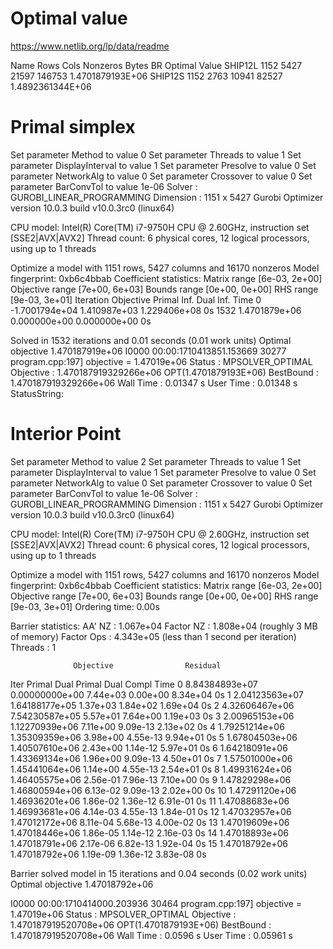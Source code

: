 # Optimal value
https://www.netlib.org/lp/data/readme

Name       Rows   Cols   Nonzeros    Bytes  BR      Optimal Value
SHIP12L    1152   5427    21597     146753        1.4701879193E+06
SHIP12S    1152   2763    10941      82527        1.4892361344E+06

# Primal simplex
Set parameter Method to value 0
Set parameter Threads to value 1
Set parameter DisplayInterval to value 1
Set parameter Presolve to value 0
Set parameter NetworkAlg to value 0
Set parameter Crossover to value 0
Set parameter BarConvTol to value 1e-06
Solver      : GUROBI_LINEAR_PROGRAMMING
Dimension   : 1151 x 5427
Gurobi Optimizer version 10.0.3 build v10.0.3rc0 (linux64)

CPU model: Intel(R) Core(TM) i7-9750H CPU @ 2.60GHz, instruction set [SSE2|AVX|AVX2]
Thread count: 6 physical cores, 12 logical processors, using up to 1 threads

Optimize a model with 1151 rows, 5427 columns and 16170 nonzeros
Model fingerprint: 0xb6c4bbab
Coefficient statistics:
  Matrix range     [6e-03, 2e+00]
  Objective range  [7e+00, 6e+03]
  Bounds range     [0e+00, 0e+00]
  RHS range        [9e-03, 3e+01]
Iteration    Objective       Primal Inf.    Dual Inf.      Time
       0   -1.7001794e+04   1.410987e+03   1.229406e+08      0s
    1532    1.4701879e+06   0.000000e+00   0.000000e+00      0s

Solved in 1532 iterations and 0.01 seconds (0.01 work units)
Optimal objective  1.470187919e+06
I0000 00:00:1710413851.153669   30277 program.cpp:197] objective = 1.47019e+06
Status      : MPSOLVER_OPTIMAL
Objective   : 1.470187919329266e+06
          OPT(1.4701879193E+06)
BestBound   : 1.470187919329266e+06
Wall Time   : 0.01347 s
User Time   : 0.01348 s
StatusString: 

# Interior Point
Set parameter Method to value 2
Set parameter Threads to value 1
Set parameter DisplayInterval to value 1
Set parameter Presolve to value 0
Set parameter NetworkAlg to value 0
Set parameter Crossover to value 0
Set parameter BarConvTol to value 1e-06
Solver      : GUROBI_LINEAR_PROGRAMMING
Dimension   : 1151 x 5427
Gurobi Optimizer version 10.0.3 build v10.0.3rc0 (linux64)

CPU model: Intel(R) Core(TM) i7-9750H CPU @ 2.60GHz, instruction set [SSE2|AVX|AVX2]
Thread count: 6 physical cores, 12 logical processors, using up to 1 threads

Optimize a model with 1151 rows, 5427 columns and 16170 nonzeros
Model fingerprint: 0xb6c4bbab
Coefficient statistics:
  Matrix range     [6e-03, 2e+00]
  Objective range  [7e+00, 6e+03]
  Bounds range     [0e+00, 0e+00]
  RHS range        [9e-03, 3e+01]
Ordering time: 0.00s

Barrier statistics:
 AA' NZ     : 1.067e+04
 Factor NZ  : 1.808e+04 (roughly 3 MB of memory)
 Factor Ops : 4.343e+05 (less than 1 second per iteration)
 Threads    : 1

                  Objective                Residual
Iter       Primal          Dual         Primal    Dual     Compl     Time
   0   8.84384893e+07  0.00000000e+00  7.44e+03 0.00e+00  8.34e+04     0s
   1   2.04123563e+07  1.64188177e+05  1.37e+03 1.84e+02  1.69e+04     0s
   2   4.32606467e+06  7.54230587e+05  5.57e+01 7.64e+00  1.19e+03     0s
   3   2.00965153e+06  1.12270939e+06  7.11e+00 9.09e-13  2.13e+02     0s
   4   1.79251214e+06  1.35309359e+06  3.98e+00 4.55e-13  9.94e+01     0s
   5   1.67804503e+06  1.40507610e+06  2.43e+00 1.14e-12  5.97e+01     0s
   6   1.64218091e+06  1.43369134e+06  1.96e+00 9.09e-13  4.50e+01     0s
   7   1.57501000e+06  1.45441064e+06  1.14e+00 4.55e-13  2.54e+01     0s
   8   1.49931624e+06  1.46405575e+06  2.56e-01 7.96e-13  7.10e+00     0s
   9   1.47829298e+06  1.46800594e+06  6.13e-02 9.09e-13  2.02e+00     0s
  10   1.47291120e+06  1.46936201e+06  1.86e-02 1.36e-12  6.91e-01     0s
  11   1.47088683e+06  1.46993681e+06  4.14e-03 4.55e-13  1.84e-01     0s
  12   1.47032957e+06  1.47012172e+06  8.11e-04 5.68e-13  4.00e-02     0s
  13   1.47019609e+06  1.47018446e+06  1.86e-05 1.14e-12  2.16e-03     0s
  14   1.47018893e+06  1.47018791e+06  2.17e-06 6.82e-13  1.92e-04     0s
  15   1.47018792e+06  1.47018792e+06  1.19e-09 1.36e-12  3.83e-08     0s

Barrier solved model in 15 iterations and 0.04 seconds (0.02 work units)
Optimal objective 1.47018792e+06
                  
I0000 00:00:1710414000.203936   30464 program.cpp:197] objective = 1.47019e+06
Status      : MPSOLVER_OPTIMAL
Objective   : 1.470187919520708e+06
          OPT(1.4701879193E+06)
BestBound   : 1.470187919520708e+06
Wall Time   : 0.0596 s
User Time   : 0.05961 s

